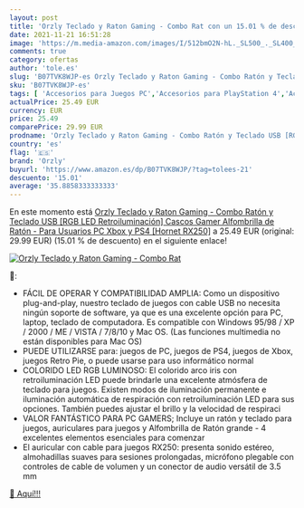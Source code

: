 ```yaml
---
layout: post
title: 'Orzly Teclado y Raton Gaming - Combo Rat con un 15.01 % de descuento'
date: 2021-11-21 16:51:28
image: 'https://m.media-amazon.com/images/I/512bmO2N-hL._SL500_._SL400_.jpg'
comments: true
category: ofertas
author: 'tole.es'
slug: 'B07TVK8WJP-es Orzly Teclado y Raton Gaming - Combo Ratón y Teclado USB...'
sku: 'B07TVK8WJP-es'
tags: [ 'Accesorios para Juegos PC','Accesorios para PlayStation 4','Accesorios para Xbox One','Electrónica','Hardware y juegos para PlayStation 4','Hardware y juegos para Xbox One','Juegos y Accesorios para PC','Packs de accesorios para PlayStation 4','Packs de accesorios para Xbox One','Videojuegos','orzly','ps4','xbox', ]
actualPrice: 25.49 EUR
currency: EUR
price: 25.49
comparePrice: 29.99 EUR
prodname: 'Orzly Teclado y Raton Gaming - Combo Ratón y Teclado USB [RGB LED Retroiluminación]  Cascos Gamer  Alfombrilla de Ratón - Para Usuarios PC  Xbox y PS4 [Hornet RX250]'
country: 'es'
flag: '🇪🇸'
brand: 'Orzly'
buyurl: 'https://www.amazon.es/dp/B07TVK8WJP/?tag=tolees-21'
descuento: '15.01'
average: '35.8858333333333'
---
```


En este momento está [Orzly Teclado y Raton Gaming - Combo Ratón y Teclado USB [RGB LED Retroiluminación]  Cascos Gamer  Alfombrilla de Ratón - Para Usuarios PC  Xbox y PS4 [Hornet RX250]](https://www.amazon.es/dp/B07TVK8WJP/?tag=tolees-21) a 25.49 EUR (original: 29.99 EUR) (15.01 %  de descuento) en el siguiente enlace!

[![Orzly Teclado y Raton Gaming - Combo Rat](https://m.media-amazon.com/images/I/512bmO2N-hL._SL500_._SL400_.jpg)](https://www.amazon.es/dp/B07TVK8WJP/?tag=tolees-21)

🔎:

- FÁCIL DE OPERAR Y COMPATIBILIDAD AMPLIA: Como un dispositivo plug-and-play, nuestro teclado de juegos con cable USB no necesita ningún soporte de software, ya que es una excelente opción para PC, laptop, teclado de computadora. Es compatible con Windows 95/98 / XP / 2000 / ME / VISTA / 7/8/10 y Mac OS. (Las funciones multimedia no están disponibles para Mac OS)
- PUEDE UTILIZARSE para: juegos de PC, juegos de PS4, juegos de Xbox, juegos Retro Pie, o puede usarse para uso informático normal
- COLORIDO LED RGB LUMINOSO: El colorido arco iris con retroiluminación LED puede brindarle una excelente atmósfera de teclado para juegos. Existen modos de iluminación permanente e iluminación automática de respiración con retroiluminación LED para sus opciones. También puedes ajustar el brillo y la velocidad de respiraci
- VALOR FANTÁSTICO PARA PC GAMERS; Incluye un ratón y teclado para juegos, auriculares para juegos y Alfombrilla de Ratón grande - 4 excelentes elementos esenciales para comenzar
- El auricular con cable para juegos RX250: presenta sonido estéreo, almohadillas suaves para sesiones prolongadas, micrófono plegable con controles de cable de volumen y un conector de audio versátil de 3.5 mm

[🛒 Aquí!!!](https://www.amazon.es/dp/B07TVK8WJP/?tag=tolees-21)

